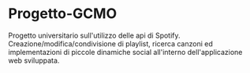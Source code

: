 # Progetto-GCMO
Progetto universitario sull'utilizzo delle api di Spotify. Creazione/modifica/condivisione di playlist, ricerca canzoni ed implementazioni di piccole dinamiche social all'interno dell'applicazione web sviluppata.

